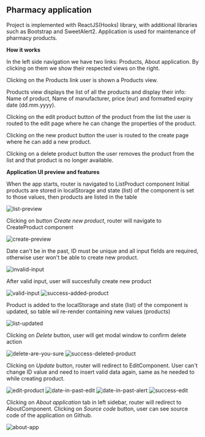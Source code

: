 ## Pharmacy application
Project is implemented with ReactJS(Hooks) library, with additional libraries such as Bootstrap and SweetAlert2.
Application is used for maintenance of pharmacy products.

**How it works**

In the left side navigation we have two links: Products, About application. By clicking on them we show
their respected views on the right.

Clicking on the Products link user is shown a Products view.

Products view displays the list of all the products and display their info: Name of product, Name of
manufacturer, price (eur) and formatted expiry date (dd.mm.yyyy).

Clicking on the edit product button of the product from the list the user is routed to the edit page
where he can change the properties of the product.

Clicking on the new product button the user is routed to the create page where he can add a new
product.

Clicking on a delete product button the user removes the product from the list and that product is no
longer available.

**Application UI preview and features**

When the app starts, router is navigated to ListProduct component
Initial products are stored in localStorage and state (list) of the component is set to those values, then products are listed in the table

![list-preview](https://github.com/bujakkristijan/food-ordering-app/assets/76042091/d48ad1af-ed5e-411f-b33c-c81b973a5330)

Clicking on button *Create new product*, router will navigate to CreateProduct component

![create-preview](https://github.com/bujakkristijan/food-ordering-app/assets/76042091/34e8257e-ee68-4f1e-bc85-f37cfc034b6d)

Date can't be in the past, ID must be unique and all input fields are required, otherwise user won't be able to create new product.

![invalid-input](https://github.com/bujakkristijan/food-ordering-app/assets/76042091/c9337cf4-1fa9-463e-9c0a-6cb39973d7e6)

After valid input, user will succesfully create new product

![valid-input](https://github.com/bujakkristijan/food-ordering-app/assets/76042091/8e1aff25-28f5-49cb-830b-faaa75aeb2f8)
![success-added-product](https://github.com/bujakkristijan/food-ordering-app/assets/76042091/966e5dc8-687a-49fa-957c-348c1705b631)

Product is added to the localStorage and state (list) of the component is updated, so table wil re-render containing new values (products)

![list-updated](https://github.com/bujakkristijan/food-ordering-app/assets/76042091/1eb0c26d-be50-4f7b-aea0-ebb7e49c1ede)

Clicking on *Delete* button, user will get modal window to confirm delete action

![delete-are-you-sure](https://github.com/bujakkristijan/food-ordering-app/assets/76042091/a99e0100-b5d4-463c-85b8-26aabbc26515)
![success-deleted-product](https://github.com/bujakkristijan/food-ordering-app/assets/76042091/be387df1-18e6-4d69-bcfb-329c4c05f2ac)

Clicking on *Update* button, router will redirect to EditComponent.
User can't change ID value and need to insert valid data again, same as he needed to while creating product.

![edit-product](https://github.com/bujakkristijan/food-ordering-app/assets/76042091/cc0ba832-bd98-403b-b1f0-9b351ba8ee16)
![date-in-past-edit](https://github.com/bujakkristijan/food-ordering-app/assets/76042091/291fe5c0-227b-45b0-bcc8-184d57be8a9d)
![date-in-past-alert](https://github.com/bujakkristijan/food-ordering-app/assets/76042091/2932efba-9d7f-40fc-90a5-c427625cdfcc)
![success-edit](https://github.com/bujakkristijan/food-ordering-app/assets/76042091/96b4c699-359b-4253-98b8-eb87af574682)

Clicking on *About application* tab in left sidebar, router will redirect to AboutComponent.
Clicking on *Source code* button, user can see source code of the application on Github.

![about-app](https://github.com/bujakkristijan/food-ordering-app/assets/76042091/3cdea447-fd9b-476c-b30e-221eee00c9cf)
